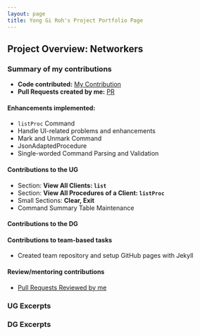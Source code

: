 ```yaml
---
layout: page
title: Yong Gi Roh's Project Portfolio Page
---
```


## Project Overview: Networkers

### Summary of my contributions
- **Code contributed:** [My Contribution](https://nus-cs2103-ay2122s2.github.io/tp-dashboard/?search=&sort=groupTitle&sortWithin=title&timeframe=commit&mergegroup=&groupSelect=groupByRepos&breakdown=true&checkedFileTypes=docs~functional-code~test-code~other&since=2022-02-18&tabOpen=true&tabType=authorship&tabAuthor=robinrojh&tabRepo=AY2122S2-CS2103T-W13-1%2Ftp%5Bmaster%5D&authorshipIsMergeGroup=false&authorshipFileTypes=docs~functional-code~test-code~other&authorshipIsBinaryFileTypeChecked=false)
- **Pull Requests created by me:** [PR](https://github.com/AY2122S2-CS2103T-W13-1/tp/pulls?q=is%3Apr+assignee%3Arobinrojh+)

#### Enhancements implemented:

- `listProc` Command
- Handle UI-related problems and enhancements
- Mark and Unmark Command
- JsonAdaptedProcedure
- Single-worded Command Parsing and Validation

#### Contributions to the UG

- Section: **View All Clients: `list`**
- Section: **View All Procedures of a Client: `listProc`**
- Small Sections: **Clear, Exit**
- Command Summary Table Maintenance

#### Contributions to the DG

#### Contributions to team-based tasks

- Created team repository and setup GitHub pages with Jekyll

#### Review/mentoring contributions

- [Pull Requests Reviewed by me](https://github.com/AY2122S2-CS2103T-W13-1/tp/pulls?q=is%3Apr+reviewed-by%3Arobinrojh+)

### UG Excerpts



### DG Excerpts


